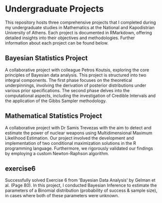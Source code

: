 # Undergraduate Projects

This repository hosts three comprehensive projects that I completed during my undergraduate studies in Mathematics at the National and Kapodistrian University of Athens. Each project is documented in RMarkdown, offering detailed insights into their objectives and methodologies. Further information about each project can be found below.

## Bayesian Statistics Project
A collaborative project with colleague Petros Koutsis, exploring the core principles of Bayesian data analysis. This project is structured into two integral components. The first phase focuses on the theoretical underpinnings, involving the derivation of posterior distributions under various prior specifications. The second phase delves into the computational aspects, including the investigation of Credible Intervals and the application of the Gibbs Sampler methodology.

## Mathematical Statistics Project
A collaborative project with Dr Samis Trevezas with the aim to detect and estimate the power of nuclear weapons using Multidimensional Maximum Likelihood Estimation. Our project involved the development and implementation of two conditional maximization solutions in the R programming language. Furthermore, we rigorously validated our findings by employing a custom Newton-Raphson algorithm.

## exercise6
Successfully solved Exercise 6 from 'Bayesian Data Analysis' by Gelman et al. (Page 80). In this project, I conducted Bayesian Inference to estimate the parameters of a Binomial distribution (probability of success & sample size), in cases where both of these parameters were unknown.
